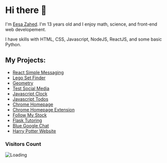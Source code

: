 # Hi there 👋

<!--
**EesaZahed/eesazahed** is a ✨ _special_ ✨ repository because its `README.md` (this file) appears on your GitHub profile.

Here are some ideas to get you started:

- 🔭 I’m currently working on ...
- 🌱 I’m currently learning ...
- 👯 I’m looking to collaborate on ...
- 🤔 I’m looking for help with ...
- 💬 Ask me about ...
- 📫 How to reach me: ...
- 😄 Pronouns: ...
- ⚡ Fun fact: ...
-->

I'm [Eesa Zahed](https://eesa.zahed.ca). I'm 13 years old and I enjoy math, science, and front-end web developement.

I have skills with HTML, CSS, Javascript, NodeJS, ReactJS, and some basic Python.

## My Projects:

- [React Simple Messaging](https://github.com/EesaZahed/react-simple-messaging)
- [Lego Set Finder](https://github.com/EesaZahed/lego-set-finder/)
- [Geometry](https://github.com/EesaZahed/geometry-whiz/)
- [Test Social Media](https://github.com/EesaZahed/test-social-media/)
- [Javascript Clock](https://github.com/EesaZahed/javascript-clock/)
- [Javascript Todos](https://github.com/EesaZahed/js-todos/)
- [Chrome Homepage](https://github.com/EesaZahed/homepage/)
- [Chrome Homepage Extension](https://github.com/EesaZahed/chrome-extension-for-homepage)
- [Follow My Stock](https://github.com/EesaZahed/follow-my-stock/)
- [Flask Tutoring](https://github.com/EesaZahed/flask-tutoring)
- [Blue Google Chat](https://github.com/EesaZahed/blue-google-chat-chrome-extension)
- [Harry Potter Website](https://github.com/EesaZahed/harry-potter)

### Visitors Count

<img align="left" src = "https://profile-counter.glitch.me/eesazahed/count.svg" alt ="Loading">
